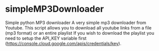 # simpleMP3Downloader
Simple python MP3 downloader
A very simple mp3 downloader from Youtube.
This script allows you to download all youtube links from a file (mp3 format) or an entire playlist
If you wish to download the playlist you need to setup the API_KEY variable first (https://console.cloud.google.com/apis/credentials/key).
